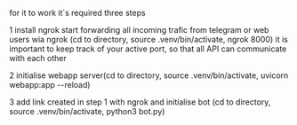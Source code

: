 for it to work it`s required three steps 


1 install ngrok start forwarding all incoming trafic from telegram or web users wia ngrok (cd to directory, source .venv/bin/activate, ngrok 8000)
it is important to keep track of your active port, so that all API can communicate with each other

2 initialise webapp server(cd to directory, source .venv/bin/activate, uvicorn webapp:app --reload)

3 add link created in step 1 with ngrok and initialise bot (cd to directory, source .venv/bin/activate, python3 bot.py) 
